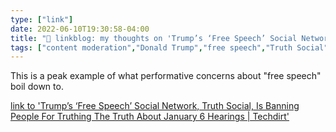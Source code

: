 ```yaml
---
type: ["link"]
date: 2022-06-10T19:30:58-04:00
title: "🔗 linkblog: my thoughts on 'Trump’s ‘Free Speech’ Social Network, Truth Social, Is Banning People For Truthing The Truth About January 6 Hearings | Techdirt'"
tags: ["content moderation","Donald Trump","free speech","Truth Social"]
---
```

This is a peak example of what performative concerns about "free speech" boil down to.
 

[link to 'Trump’s ‘Free Speech’ Social Network, Truth Social, Is Banning People For Truthing The Truth About January 6 Hearings | Techdirt'](https://www.techdirt.com/2022/06/10/trumps-free-speech-social-network-truth-social-is-banning-people-for-truthing-the-truth-about-january-6-hearings/)

